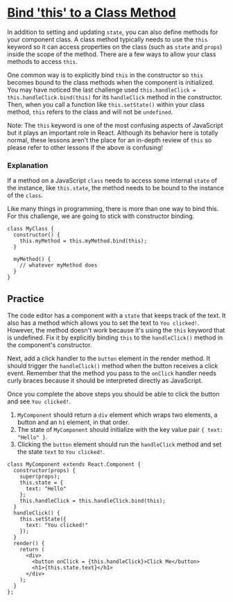 # [Bind 'this' to a Class Method](https://www.freecodecamp.org/learn/front-end-development-libraries/react/bind-this-to-a-class-method)

In addition to setting and updating `state`, you can also define methods for your component class. A class method typically needs to use the `this` keyword so it can access properties on the class (such as `state` and `props`) inside the scope of the method. There are a few ways to allow your class methods to access `this`.

One common way is to explicitly bind `this` in the constructor so `this` becomes bound to the class methods when the component is initialized. You may have noticed the last challenge used `this.handleClick = this.handleClick.bind(this)` for its `handleClick` method in the constructor. Then, when you call a function like `this.setState()` within your class method, `this` refers to the class and will not be `undefined`.

Note: The `this` keyword is one of the most confusing aspects of JavaScript but it plays an important role in React. Although its behavior here is totally normal, these lessons aren't the place for an in-depth review of `this` so please refer to other lessons if the above is confusing!

### Explanation
If a method on a JavaScript `class` needs to access some internal `state` of the instance, like `this.state`, the method needs to be bound to the instance of the `class`.

Like many things in programming, there is more than one way to bind this. For this challenge, we are going to stick with constructor binding.

```
class MyClass {
  constructor() {
    this.myMethod = this.myMethod.bind(this);
  }

  myMethod() {
    // whatever myMethod does
  }
}
```

## Practice
The code editor has a component with a `state` that keeps track of the text. It also has a method which allows you to set the text to `You clicked!`. However, the method doesn't work because it's using the `this` keyword that is undefined. Fix it by explicitly binding `this` to the `handleClick()` method in the component's constructor.

Next, add a click handler to the `button` element in the render method. It should trigger the `handleClick()` method when the button receives a click event. Remember that the method you pass to the `onClick` handler needs curly braces because it should be interpreted directly as JavaScript.

Once you complete the above steps you should be able to click the button and see `You clicked!`.

1. `MyComponent` should return a `div` element which wraps two elements, a button and an `h1` element, in that order.
2. The state of `MyComponent` should initialize with the key value pair `{ text: "Hello" }`.
3. Clicking the `button` element should run the `handleClick` method and set the state `text` to `You clicked!`.

```
class MyComponent extends React.Component {
  constructor(props) {
    super(props);
    this.state = {
      text: "Hello"
    };
    this.handleClick = this.handleClick.bind(this);
  }
  handleClick() {
    this.setState({
      text: "You clicked!"
    });
  }
  render() {
    return (
      <div>
        <button onClick = {this.handleClick}>Click Me</button>
        <h1>{this.state.text}</h1>
      </div>
    );
  }
};
```
